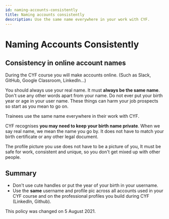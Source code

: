 ```yaml
---
id: naming-accounts-consistently
title: Naming accounts consistently
description: Use the same name everywhere in your work with CYF.
---
```


# Naming Accounts Consistently

## Consistency in online account names

During the CYF course you will make accounts online. \(Such as Slack, GitHub, Google Classroom, LinkedIn...\)

You should always use your real name. It must **always be the same name**. Don't use any other words apart from your name. Do not ever put your birth year or age in your user name. These things can harm your job prospects so start as you mean to go on.

Trainees use the same name everywhere in their work with CYF.

CYF recognises **you may need to keep your birth name private**.  When we say real name, we mean the name you go by. It does not have to match your birth certificate or any other legal document. 

The profile picture you use does not have to be a picture of you, It must be safe for work, consistent and unique, so you don't get mixed up with other people.

## Summary

* Don't use cute handles or put the year of your birth in your username.
* Use the **same** username and profile pic across all accounts used in your CYF course and on the professional profiles you build during CYF \(LinkedIn, Github\).

This policy was changed on 5 August 2021.

